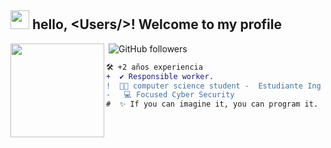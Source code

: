 ## <picture><img src = "https://github.com/7oSkaaa/7oSkaaa/blob/main/Images/about_me.gif?raw=true" width = 30px></picture> hello, &lt;Users/&gt;! Welcome to my profile

  </a>
    <img src="https://komarev.com/ghpvc/?username=benjyyy16&style=flat-square&color=blue" alt=""/> <img alt="GitHub followers" src="https://img.shields.io/github/followers/benjyyy16?label=Follow%20Me&style=social color=red" />
  </div>
    <!-- Profile Picture -->
<img align="left" height="150" src="https://i.gifer.com/Z5Si.gif"/>

  <!-- Description -->
  ````diff
🛠️ +2 años experiencia 
+  ✔️ Responsible worker.
!  👨‍💻 computer science student -  Estudiante Ing Informatica
-   💻 Focused Cyber Security
#  ✨ If you can imagine it, you can program it. 
